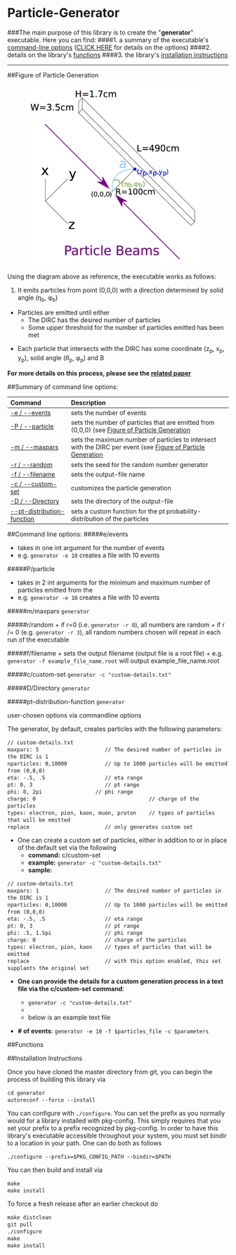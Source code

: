 # Particle-Generator
###The main purpose of this library is to create the "**generator**" executable. Here you can find:
####1. a summary of the executable's [command-line options](https://github.com/wcarvalho/dirc-detector/tree/master/generator#summary-of-command-line-options) ([CLICK HERE](https://github.com/wcarvalho/dirc-detector/tree/master/generator#command-line-options) for details on the options)
####2. details on the library's [functions](https://github.com/wcarvalho/dirc-detector/tree/master/generator#functions)
####3. the library's [installation instructions](https://github.com/wcarvalho/dirc-detector/tree/master/generator#installation-instructions)

---
##Figure of Particle Generation
<figure>
	<img src="https://github.com/wcarvalho/dirc-detector/blob/master/img/beams.jpg?raw=true" alt="beams" style="width: 400px;"/>
  <figcaption> </figcaption>
</figure>

Using the diagram above as reference, the executable works as follows:

1. <p> It emits particles from point (0,0,0) with a direction determined by solid angle (&eta;<sub>b</sub>, &phi;<sub>b</sub>)<p>
+ Particles are emitted until either
    * The DIRC has the desired number of particles
    * Some upper threshold for the number of particles emitted has been met
+ <p> Each particle that intersects with the DIRC has some coordinate (z<sub>p</sub>, x<sub>p</sub>, y<sub>p</sub>), solid angle (&theta;<sub>p</sub>, &phi;<sub>p</sub>) and &Beta;<p>
**For more details on this process, please see the [related paper][1]**

##Summary of command line options:

| Command | Description|
| :--- | :--- |
| [-e / --events][3] | sets the number of events |
| [-P / --particle][4] | sets the number of particles that are emitted from (0,0,0) (see [Figure of Particle Generation][2]|
| [-m / --maxpars][5] | sets the maximum number of particles to intersect with the DIRC per event (see [Figure of Particle Generation][2] |
| [-r / --random][6] | sets the seed for the random number generator |
| [-f / --filename][7] | sets the output-file name  |
| [-c / --custom-set][8] | customizes the particle generation |
| [-D / --Directory][9] | sets the directory of the output-file |
| [--pt-distribution-function][10] | sets a custom function for the pt probability-distribution of the particles |

##Command line options:
#####e/events
  + takes in one int argument for the number of events
  + e.g. `generator -e 10` creates a file with 10 events

#####P/particle
  + takes in 2 int arguments for the minimum and maximum number of particles emitted from the
  + e.g. `generator -e 10` creates a file with 10 events

#####m/maxpars
`generator `

#####r/random
    + if r=0 (i.e. `generator -r 0`), all numbers are random
    + if r /= 0 (e.g. `generator -r 3`), all random numbers chosen will repeat in each run of the executable

#####f/filename
    + sets the output filename (output file is a root file)
    + e.g. `generator -f example_file_name.root` will output example_file_name.root

#####c/custom-set
`generator -c "custom-details.txt"`

#####D/Directory
`generator `

#####pt-distribution-function
`generator `








user-chosen options via commandline options

The generator, by default, creates particles with the following parameters:
```
// custom-details.txt
maxpars: 5                     // The desired number of particles in the DIRC is 1
nparticles: 0,10000            // Up to 1000 particles will be emitted from (0,0,0)
eta: -.5, .5                   // eta range
pt: 0, 3                       // pt range
phi: 0, 2pi                 // phi range
charge: 0                                    // charge of the particles
types: electron, pion, kaon, muon, proton    // types of particles that will be emitted
replace                        // only generates custom set
```
+ One can create a custom set of particles, either in addition to or in place of the default set via the following
	+ **command:** c/custom-set
	<!-- + **function:** Used to provide the details for a custom generation process via a text file -->
	+ **example:** `generator -c "custom-details.txt"`
	+ **sample:**
```
// custom-details.txt
maxpars: 1                     // The desired number of particles in the DIRC is 1
nparticles: 0,10000            // Up to 1000 particles will be emitted from (0,0,0)
eta: -.5, .5                   // eta range
pt: 0, 3                       // pt range
phi: .5, 1.5pi                 // phi range
charge: 0                      // charge of the particles
types: electron, pion, kaon    // types of particles that will be emitted
replace                        // with this option enabled, this set supplants the original set
```


+ **One can provide the details for a custom generation process in a text file via the c/custom-set command**:
	+ `generator -c "custom-details.txt"`
	+
	+ below is an example text file

+ **# of events**:
	`generator -e 10 -f $particles_file -c $parameters`

##Functions

##Installation Instructions

Once you have cloned the master directory from git, you can begin the process of building this library via
```
cd generator
autoreconf --force --install
```
You can configure with `./configure`. You can set the prefix as you normally would for a library installed with pkg-config. This simply requires that you set your prefix to a prefix recognized by pkg-config. In order to have this library's executable accessible throughout your system, you must set bindir to a location in your path. One can do both as follows
```
./configure --prefix=$PKG_CONFIG_PATH --bindir=$PATH
```
You can then build and install via
```
make
make install
```
To force a fresh release after an earlier checkout do
```
make distclean
git pull
./configure
make
make install
```

[1]:https://www.dropbox.com/s/ns3p81k5c5hysz2/nims_draft4.pdf?dl=0
[2]:https://github.com/wcarvalho/dirc-detector/tree/master/generator#Figure-of-Particle-Generation
[3]:https://github.com/wcarvalho/dirc-detector/tree/master/generator#eevents
[4]:https://github.com/wcarvalho/dirc-detector/tree/master/generator#pparticle
[5]:https://github.com/wcarvalho/dirc-detector/tree/master/generator#mmaxpars
[6]:https://github.com/wcarvalho/dirc-detector/tree/master/generator#rrandom
[7]:https://github.com/wcarvalho/dirc-detector/tree/master/generator#ffilename
[8]:https://github.com/wcarvalho/dirc-detector/tree/master/generator#ccustom-set
[9]:https://github.com/wcarvalho/dirc-detector/tree/master/generator#ddirectory
[10]:https://github.com/wcarvalho/dirc-detector/tree/master/generator#pt-distribution-function

